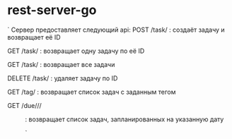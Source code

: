 # rest-server-go
`
Сервер предоставляет следующий api:
POST   /task/              :  создаёт задачу и возвращает её ID  

GET    /task/<taskid>      :  возвращает одну задачу по её ID  

GET    /task/              :  возвращает все задачи  

DELETE /task/<taskid>      :  удаляет задачу по ID  

GET    /tag/<tagname>      :  возвращает список задач с заданным тегом  

GET    /due/<yy>/<mm>/<dd> :  возвращает список задач, запланированных на указанную дату  

`
